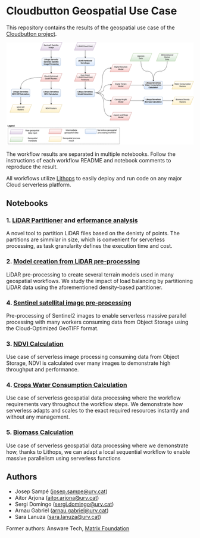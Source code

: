 # Cloudbutton Geospatial Use Case

This repository contains the results of the geospatial use case of the [Cloudbutton project](https://cloudbutton.eu).

![general_workflow](.images/general_workflow.png)

The workflow results are separated in multiple notebooks. Follow the instructions of each workflow README and notebook comments to reproduce the result.

All workflows utilize [Lithops](https://lithops.cloud) to easily deploy and run code on any major Cloud serverless platform.

## Notebooks

### 1. [LiDAR Partitioner](lidar-partitioner/) and [erformance analysis](lidar-partitioner-cloud-performance/)

A novel tool to partition LiDAR files based on the denisty of points. The partitions are simmilar in size, which is convenient for serverless processing, as task granularity defines the execution time and cost.

### 2. [Model creation from LiDAR pre-processing](calculate-models/)

LiDAR pre-processing to create several terrain models used in many geospatial workflows. We study the impact of load balancing by partitioning LiDAR data using the aforementioned density-based partitioner.

### 4. [Sentinel satellital image pre-processing](sentinel2-cog/)

Pre-processing of Sentinel2 images to enable serverless massive parallel processing with many workers consuming data from Object Storage using the Cloud-Optimized GeoTIFF format.

### 3. [NDVI Calculation](ndvi-diff/)

Use case of serverless image processing consuming data from Object Storage, NDVI is calculated over many images to demonstrate high throughput and performance.

### 4. [Crops Water Consumption Calculation](water-consumption/)

Use case of serverless geospatial data processing where the workflow requirements vary throughout the workflow steps. We demonstrate how serverless adapts and scales to the exact required resources instantly and without any management.

### 5. [Biomass Calculation](calculate-biomass/)

Use case of serverless geospatial data processing where we demonstrate how, thanks to Lithops, we can adapt a local sequential workflow to enable massive parallelism using serverless functions 

## Authors

- Josep Sampé (josep.sampe@urv.cat)
- Aitor Arjona (aitor.arjona@urv.cat)
- Sergi Domingo (sergi.domingo@urv.cat)
- Arnau Gabriel (arnau.gabriel@urv.cat)
- Sara Lanuza (sara.lanuza@urv.cat)

Former authors: Answare Tech, [Matrix Foundation](https://fundacionmatrix.es/)



